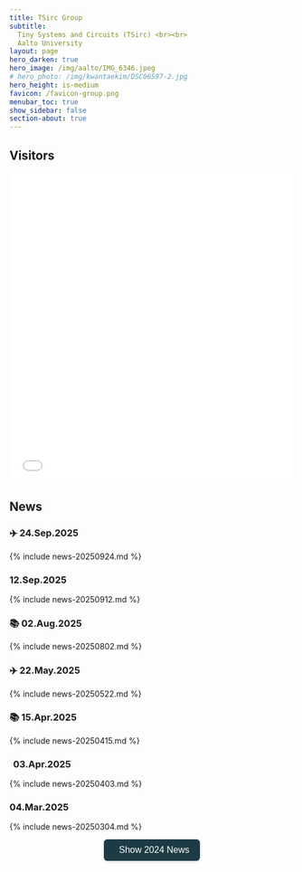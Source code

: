 ```yaml
---
title: TSirc Group
subtitle:
  Tiny Systems and Circuits (TSirc) <br><br>
  Aalto University
layout: page
hero_darken: true
hero_image: /img/aalto/IMG_6346.jpeg
# hero_photo: /img/kwantaekim/DSC06597-2.jpg
hero_height: is-medium
favicon: /favicon-group.png
menubar_toc: true
show_sidebar: false
section-about: true
---
```


<style>
/* TOC */
.contents {position: sticky; top: 10%;}

/* News */
details > summary {list-style: none; cursor: pointer; font-size: 1.2em; font-weight: bold;}
details > summary::-webkit-details-marker {display: none;}
details > summary::marker {display: none;}

/* News Button */
.btn-show-2024 {
  display: inline-flex;
  align-items: center;
  gap: 0.5em;
  padding: 0.6em 1.2em;
  font-size: 1rem;
  color: #ffffff;
  background-color: #1d3b44; /* same approx. dark teal */
  border: none;
  border-radius: 0.4em;
  cursor: pointer;
  transition: background-color 0.3s ease;
  box-shadow: 0 2px 5px rgba(0,0,0,0.15);
}

.btn-show-2024:hover {
  background-color: #22474f; /* slightly different teal for hover */
}

/* Less bright outline for focus/active */
.btn-show-2024:focus,
.btn-show-2024:active {
  outline: 2px solid #2fa093; /* a more subdued teal */
  outline-offset: 2px;
}

/* Emoji */
@font-face {
  font-family: NotoColorEmojiLimited;
  unicode-range: U+1F1E6-1F1FF;
  src: url(https://raw.githack.com/googlefonts/noto-emoji/main/fonts/NotoColorEmoji.ttf);
}
.emoji {
  font-family: 'NotoColorEmojiLimited', -apple-system, BlinkMacSystemFont,
  'Segoe UI', Roboto, Helvetica, Arial, sans-serif, 'Apple Color Emoji',
  'Segoe UI Emoji', 'Segoe UI Symbol';
}
</style>

<link href="{{ site.base_url }}/emoji.css" rel="stylesheet" type='text/css'>
<link rel='stylesheet' href='https://cdn-uicons.flaticon.com/2.6.0/uicons-regular-straight/css/uicons-regular-straight.css'>

## Visitors

<iframe src="{{ site.base_url }}/visitor_overlay.html" width="100%" height="550" style="padding: 0; margin: 0; border: none;"></iframe>

## News

### ✈️ 24.Sep.2025

{% include news-20250924.md %}

### <i class="fa-regular fa-handshake"></i> 12.Sep.2025

{% include news-20250912.md %}

### 📚 02.Aug.2025

{% include news-20250802.md %}

### ✈️ 22.May.2025

{% include news-20250522.md %}

### 📚 15.Apr.2025

{% include news-20250415.md %}

### <span style="margin-right: 0.2em;"></span><i class="fa-solid fa-user-tie fa-lg"></i><span style="margin-right: 0.2em;"></span> 03.Apr.2025

{% include news-20250403.md %}

### <i class="fa-regular fa-handshake"></i> 04.Mar.2025

{% include news-20250304.md %}

<!-- Old News -->

<div style="text-align: center; margin: 1em 0;">
  <button id="toggle-2024-news-btn" class="btn-show-2024" onclick="toggle2024News()">
    <i class="fa-solid fa-newspaper"></i>
    Show 2024 News
  </button>
</div>
<br><br><br>

<div id="older-news-container"></div>

<script>
  let news2024Html = null;  // cache for the fetched content
  let showing2024 = false;  // track whether 2024 news is currently visible

  function toggle2024News() {
    const btn = document.getElementById('toggle-2024-news-btn');
    const container = document.getElementById('older-news-container');

    // If currently hidden, show it
    if (!showing2024) {
      // If we've already fetched it before, just re-inject
      if (news2024Html !== null) {
        container.innerHTML = news2024Html;
        showing2024 = true;
        btn.innerHTML = '<i class="fa-solid fa-newspaper"></i> Hide 2024 News';
      } else {
        // First time fetch
        btn.disabled = true;
        fetch('/news-2024.html')
          .then(response => {
            if (!response.ok) {
              throw new Error('Network response was not ok');
            }
            return response.text();
          })
          .then(html => {
            news2024Html = html;       // cache the result
            container.innerHTML = html; 
            showing2024 = true;
            btn.disabled = false;
            btn.innerHTML = '<i class="fa-solid fa-newspaper"></i> Hide 2024 News';
          })
          .catch(error => {
            console.error('Error fetching 2024 news:', error);
            btn.disabled = false;
          });
      }
    } 
    // If currently shown, hide it
    else {
      container.innerHTML = '';
      showing2024 = false;
      btn.innerHTML = '<i class="fa-solid fa-newspaper"></i> Show 2024 News';
    }
  }
</script>
